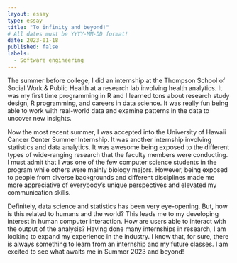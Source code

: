 ```yaml
---
layout: essay
type: essay
title: "To infinity and beyond!"
# All dates must be YYYY-MM-DD format!
date: 2023-01-18
published: false
labels:
  - Software engineering
---
```


The summer before college, I did an internship at the Thompson School of Social Work & Public Health at a research lab involving health analytics. It was my first time programming in R and I learned tons about research study design, R programming, and careers in data science. It was really fun being able to work with real-world data and examine patterns in the data to uncover new insights. 

Now the most recent summer, I was accepted into the University of Hawaii Cancer Center Summer Internship. It was another internship involving statistics and data analytics. It was awesome being exposed to the different types of wide-ranging research that the faculty members were conducting. I must admit that I was one of the few computer science students in the program while others were mainly biology majors. However, being exposed to people from diverse backgrounds and different disciplines made me more appreciative of everybody’s unique perspectives and elevated my communication skills. 

Definitely, data science and statistics has been very eye-opening. But, how is this related to humans and the world? This leads me to my developing interest in human computer interaction. How are users able to interact with the output of the analysis? Having done many internships in research, I am looking to expand my experience in the industry. I know that, for sure, there is always something to learn from an internship and my future classes. I am excited to see what awaits me in Summer 2023 and beyond!
